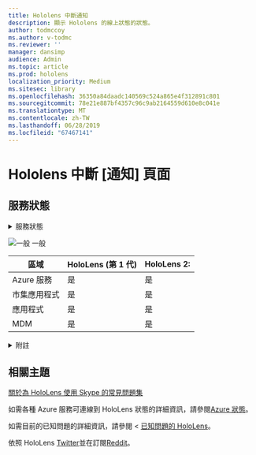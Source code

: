 ```yaml
---
title: Hololens 中斷通知
description: 顯示 Hololens 的線上狀態的狀態。
author: todmccoy
ms.author: v-todmc
ms.reviewer: ''
manager: dansimp
audience: Admin
ms.topic: article
ms.prod: hololens
localization_priority: Medium
ms.sitesec: library
ms.openlocfilehash: 36350a84daadc140569c524a865e4f312891c801
ms.sourcegitcommit: 78e21e887bf4357c96c9ab2164559d610e8c041e
ms.translationtype: MT
ms.contentlocale: zh-TW
ms.lasthandoff: 06/28/2019
ms.locfileid: "67467141"
---
```

# <a name="hololens-outage-notification-page"></a>Hololens 中斷 [通知] 頁面

## <a name="service-status"></a>服務狀態

<details>
<summary>服務狀態</summary>

![是](images/checkmark.png) 服務目前正常運作

</details>

![一般](images/checkmark.png) 一般

區域|HoloLens (第 1 代)|HoloLens 2:
---|---|---
Azure 服務|是|是
市集應用程式|是|是
應用程式|是|是
MDM|是|是

<details>
<summary>附註</summary>

（備忘稿前往此處）

</details>

## <a name="related-topics"></a>相關主題

[關於為 HoloLens 使用 Skype 的常見問題集](https://support.skype.com/en/faq/FA34641/frequently-asked-questions-about-using-skype-for-hololens)

如需各種 Azure 服務可連線到 HoloLens 狀態的詳細資訊，請參閱[Azure 狀態](https://azure.microsoft.com/en-us/status/)。

如需目前的已知問題的詳細資訊，請參閱 <<c0> [ 已知問題的 HoloLens](https://docs.microsoft.com/en-us/windows/mixed-reality/hololens-known-issues)。

依照 HoloLens [Twitter](https://twitter.com/HoloLens)並在訂閱[Reddit](https://www.reddit.com/r/HoloLens/)。
